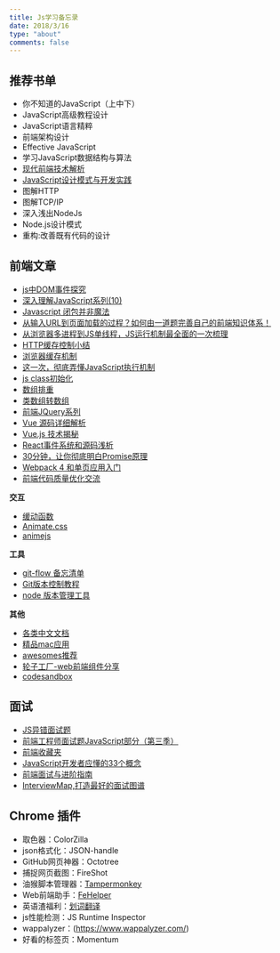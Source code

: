 ```yaml
---
title: Js学习备忘录
date: 2018/3/16
type: "about"
comments: false
---
```


## 推荐书单
- 你不知道的JavaScript（上中下）
- JavaScript高级教程设计
- JavaScript语言精粹
- 前端架构设计
- Effective JavaScript
- 学习JavaScript数据结构与算法
- [现代前端技术解析](https://zhaoluting.github.io/2019/01/19/FE-technology/)
- [JavaScript设计模式与开发实践](https://zhaoluting.github.io/2019/01/11/design-patterns/)
- 图解HTTP
- 图解TCP/IP
- 深入浅出NodeJs
- Node.js设计模式
- 重构:改善既有代码的设计


## 前端文章
- [js中DOM事件探究](https://segmentfault.com/a/1190000008942717?share_user=1030000009777101?utm_source=Wechat&utm_medium=shareLink&utm_campaign=socialShare)
- [深入理解JavaScript系列(10)](http://www.cnblogs.com/TomXu/archive/2012/01/12/2308594.html)
- [Javascript 闭包并非魔法](https://juejin.im/post/5abb5b5d5188255c2721fc02)
- [从输入URL到页面加载的过程？如何由一道题完善自己的前端知识体系！](https://zhuanlan.zhihu.com/p/34453198?group_id=957277540147056640)
- [从浏览器多进程到JS单线程，JS运行机制最全面的一次梳理](https://segmentfault.com/a/1190000012925872)
- [HTTP缓存控制小结](http://imweb.io/topic/5795dcb6fb312541492eda8c)
- [浏览器缓存机制](https://www.cnblogs.com/skynet/archive/2012/11/28/2792503.html)
- [这一次，彻底弄懂JavaScript执行机制](https://juejin.im/post/59e85eebf265da430d571f89)
- [js class初始化](https://github.com/firejune/class)
- [数组排重](https://github.com/esetnik/node-unique )
- [类数组转数组 ](https://github.com/jfhbrook/node-flatten )
- [前端JQuery系列](https://github.com/JsAaron/jQuery)
- [Vue 源码详细解析](https://github.com/Ma63d/vue-analysis)
- [Vue.js 技术揭秘](https://ustbhuangyi.github.io/vue-analysis/)
- [React事件系统和源码浅析](https://juejin.im/post/5bdf0741e51d456b8e1d60be)
- [30分钟，让你彻底明白Promise原理](https://segmentfault.com/a/1190000009478377?utm_source=tag-newest)
- [Webpack 4 和单页应用入门](https://github.com/wallstreetcn/webpack-and-spa-guide)
- [前端代码质量优化交流](https://juejin.im/post/5c7e1c326fb9a04a027b18c2)

**交互**
- [缓动函数](http://easings.net/zh-cn)
- [Animate.css](https://daneden.github.io/animate.css/)
- [animejs](http://animejs.com/)

**工具**
- [git-flow 备忘清单](https://danielkummer.github.io/git-flow-cheatsheet/index.zh_CN.html)
- [Git版本控制教程](https://www.git-tower.com/learn/git/ebook/cn/command-line/basics/working-on-your-project#start)
- [node 版本管理工具](https://www.npmjs.com/package/n)

**其他**
- [各类中文文档](https://docschina.org/)
- [精品mac应用](http://xclient.info/?t=32d61a0bac4308d1fe34cf2c3f3aeb5bf8f232f9)
- [awesomes推荐](https://www.awesomes.cn/)
- [轮子工厂-web前端组件分享](http://www.wheelsfactory.cn/#/)
- [codesandbox](https://codesandbox.io/)

## 面试
- [JS异错面试题](http://www.cnblogs.com/widget90/p/5751938.html)  
- [前端工程师面试题JavaScript部分（第三季）](http://www.cnblogs.com/wgdong/p/5288598.html)
- [前端收藏夹](http://collect.w3ctrain.com/)
- [JavaScript开发者应懂的33个概念](https://github.com/stephentian/33-js-concepts)
- [前端面试与进阶指南](https://www.cxymsg.com/)
- [InterviewMap,打造最好的面试图谱](https://yuchengkai.cn/docs/zh/)


## Chrome 插件
- 取色器：ColorZilla 
- json格式化：JSON-handle
- GitHub网页神器：Octotree
- 捕捉网页截图：FireShot
- 油猴脚本管理器：[Tampermonkey](https://tampermonkey.net/)
- Web前端助手：[FeHelper](https://github.com/zxlie/FeHelper)
- 英语渣福利：[划词翻译](https://github.com/Selection-Translator/crx-selection-translate)
- js性能检测：JS Runtime Inspector
- wappalyzer：(https://www.wappalyzer.com/)
- 好看的标签页：Momentum
